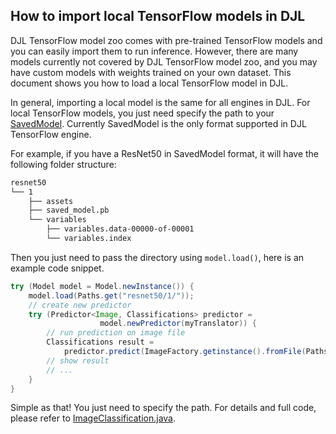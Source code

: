 ## How to import local TensorFlow models in DJL

DJL TensorFlow model zoo comes with pre-trained TensorFlow models and you can easily import them to run inference.
However, there are many models currently not covered by DJL TensorFlow model zoo, and you may have custom models with 
weights trained on your own dataset. This document shows you how to load a local TensorFlow model in DJL.

In general, importing a local model is the same for all engines in DJL. For local TensorFlow models, you just need
specify the path to your [SavedModel](https://www.tensorflow.org/guide/saved_model). Currently SavedModel is the only format
supported in DJL TensorFlow engine.

For example, if you have a ResNet50 in SavedModel format, it will have the following folder structure:

```bash
resnet50
└── 1
    ├── assets
    ├── saved_model.pb
    └── variables
        ├── variables.data-00000-of-00001
        └── variables.index
```

Then you just need to pass the directory using `model.load()`, here is an example code snippet.

```java
try (Model model = Model.newInstance()) {
    model.load(Paths.get("resnet50/1/"));
    // create new predictor
    try (Predictor<Image, Classifications> predictor =
                    model.newPredictor(myTranslator)) {
        // run prediction on image file
        Classifications result =
            predictor.predict(ImageFactory.getinstance().fromFile(Paths.get("cat.jpg")));
        // show result
        // ...
    }
}
```

Simple as that! You just need to specify the path. 
For details and full code, please refer to [ImageClassification.java](https://github.com/awslabs/djl/blob/master/examples/src/main/java/ai/djl/examples/inference/ImageClassification.java).
